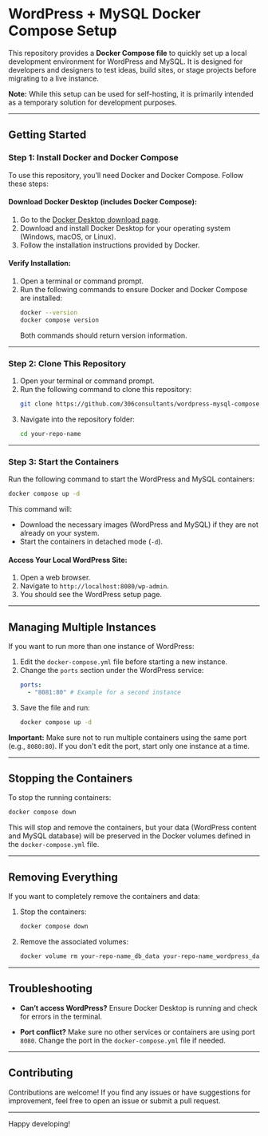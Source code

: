 
# WordPress + MySQL Docker Compose Setup

This repository provides a **Docker Compose file** to quickly set up a local development environment for WordPress and MySQL. It is designed for developers and designers to test ideas, build sites, or stage projects before migrating to a live instance.

**Note:** While this setup can be used for self-hosting, it is primarily intended as a temporary solution for development purposes.

---

## Getting Started

### Step 1: Install Docker and Docker Compose

To use this repository, you’ll need Docker and Docker Compose. Follow these steps:

#### Download Docker Desktop (includes Docker Compose):
1. Go to the [Docker Desktop download page](https://www.docker.com/products/docker-desktop/).
2. Download and install Docker Desktop for your operating system (Windows, macOS, or Linux).
3. Follow the installation instructions provided by Docker.

#### Verify Installation:
1. Open a terminal or command prompt.
2. Run the following commands to ensure Docker and Docker Compose are installed:
   ```bash
   docker --version
   docker compose version
   ```
   Both commands should return version information.

---

### Step 2: Clone This Repository

1. Open your terminal or command prompt.
2. Run the following command to clone this repository:
   ```bash
   git clone https://github.com/306consultants/wordpress-mysql-compose.git
   ```
3. Navigate into the repository folder:
   ```bash
   cd your-repo-name
   ```

---

### Step 3: Start the Containers

Run the following command to start the WordPress and MySQL containers:
```bash
docker compose up -d
```
This command will:
- Download the necessary images (WordPress and MySQL) if they are not already on your system.
- Start the containers in detached mode (`-d`).

#### Access Your Local WordPress Site:
1. Open a web browser.
2. Navigate to `http://localhost:8080/wp-admin`.
3. You should see the WordPress setup page.

---

## Managing Multiple Instances

If you want to run more than one instance of WordPress:
1. Edit the `docker-compose.yml` file before starting a new instance.
2. Change the `ports` section under the WordPress service:
   ```yaml
   ports:
     - "8081:80" # Example for a second instance
   ```
3. Save the file and run:
   ```bash
   docker compose up -d
   ```

**Important:** Make sure not to run multiple containers using the same port (e.g., `8080:80`). If you don't edit the port, start only one instance at a time.

---

## Stopping the Containers

To stop the running containers:
```bash
docker compose down
```

This will stop and remove the containers, but your data (WordPress content and MySQL database) will be preserved in the Docker volumes defined in the `docker-compose.yml` file.

---

## Removing Everything

If you want to completely remove the containers and data:
1. Stop the containers:
   ```bash
   docker compose down
   ```
2. Remove the associated volumes:
   ```bash
   docker volume rm your-repo-name_db_data your-repo-name_wordpress_data
   ```

---

## Troubleshooting

- **Can’t access WordPress?**
  Ensure Docker Desktop is running and check for errors in the terminal.

- **Port conflict?**
  Make sure no other services or containers are using port `8080`. Change the port in the `docker-compose.yml` file if needed.

---

## Contributing

Contributions are welcome! If you find any issues or have suggestions for improvement, feel free to open an issue or submit a pull request.

---

Happy developing!
